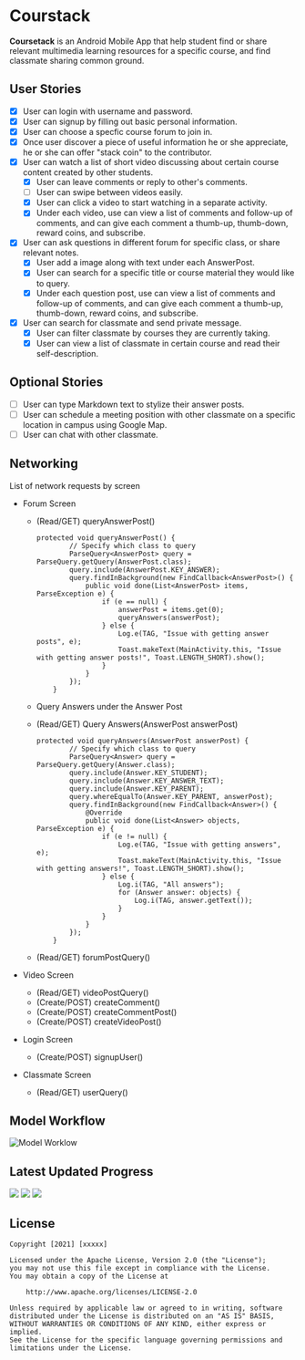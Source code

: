 # Courstack
**Coursetack** is an Android Mobile App that help student find or share relevant multimedia learning resources for a specific course, and find classmate sharing common ground.

## User Stories
- [X] User can login with username and password.
- [x] User can signup by filling out basic personal information. 
- [x] User can choose a specfic course forum to join in.
- [x] Once user discover a piece of useful information he or she appreciate, he or she can offer "stack coin" to the contributor.
- [X] User can watch a list of short video discussing about certain course content created by other students.
    - [X] User can leave comments or reply to other's comments.
    - [ ] User can swipe between videos easily.
    - [x] User can click a video to start watching in a separate activity.
    - [x] Under each video, use can view a list of comments and follow-up of comments, and can give each comment a thumb-up, thumb-down, reward coins, and subscribe.
- [X] User can ask questions in different forum for specific class, or share relevant notes.
    - [x] User add a image along with text under each AnswerPost.
    - [x] User can search for a specific title or course material they would like to query.
    - [x] Under each question post, use can view a list of comments and follow-up of comments, and can give each comment a thumb-up, thumb-down, reward coins, and subscribe.
- [x] User can search for classmate and send private message.
    - [x] User can filter classmate by courses they are currently taking.
    - [x] User can view a list of classmate in certain course and read their self-description.

## Optional Stories
- [ ] User can type Markdown text to stylize their answer posts.
- [ ] User can schedule a meeting position with other classmate on a specific location in campus using Google Map.
- [ ] User can chat with other classmate.

## Networking

List of network requests by screen

* Forum Screen

  * (Read/GET) queryAnswerPost()

    ```
    protected void queryAnswerPost() {
            // Specify which class to query
            ParseQuery<AnswerPost> query = ParseQuery.getQuery(AnswerPost.class);
            query.include(AnswerPost.KEY_ANSWER);
            query.findInBackground(new FindCallback<AnswerPost>() {
                public void done(List<AnswerPost> items, ParseException e) {
                    if (e == null) {
                        answerPost = items.get(0);
                        queryAnswers(answerPost);
                    } else {
                        Log.e(TAG, "Issue with getting answer posts", e);
                        Toast.makeText(MainActivity.this, "Issue with getting answer posts!", Toast.LENGTH_SHORT).show();
                    }
                }
            });
        }
    ```

  * Query Answers under the Answer Post

  * (Read/GET) Query Answers(AnswerPost answerPost)

    ```
    protected void queryAnswers(AnswerPost answerPost) {
            // Specify which class to query
            ParseQuery<Answer> query = ParseQuery.getQuery(Answer.class);
            query.include(Answer.KEY_STUDENT);
            query.include(Answer.KEY_ANSWER_TEXT);
            query.include(Answer.KEY_PARENT);
            query.whereEqualTo(Answer.KEY_PARENT, answerPost);
            query.findInBackground(new FindCallback<Answer>() {
                @Override
                public void done(List<Answer> objects, ParseException e) {
                    if (e != null) {
                        Log.e(TAG, "Issue with getting answers", e);
                        Toast.makeText(MainActivity.this, "Issue with getting answers!", Toast.LENGTH_SHORT).show();
                    } else {
                        Log.i(TAG, "All answers");
                        for (Answer answer: objects) {
                            Log.i(TAG, answer.getText());
                        }
                    }
                }
            });
        }
    ```

  * (Read/GET) forumPostQuery()
 
* Video Screen
  * (Read/GET) videoPostQuery()
  * (Create/POST) createComment()
  * (Create/POST) createCommentPost()
  * (Create/POST) createVideoPost()
  
* Login Screen
  * (Create/POST) signupUser()
 
* Classmate Screen
  * (Read/GET) userQuery()

## Model Workflow
<img src='Model Workflow.png' title='Model Worklow' width='' alt='Model Worklow' />

## Latest Updated Progress
<img src="https://github.com/Toubat/Courstack/blob/master/gif/login.gif" />
<img src="https://github.com/Toubat/Courstack/blob/master/gif/video.gif" />
<img src="https://github.com/Toubat/Courstack/blob/master/gif/forum.gif" />

## License

    Copyright [2021] [xxxxx]

    Licensed under the Apache License, Version 2.0 (the "License");
    you may not use this file except in compliance with the License.
    You may obtain a copy of the License at

        http://www.apache.org/licenses/LICENSE-2.0

    Unless required by applicable law or agreed to in writing, software
    distributed under the License is distributed on an "AS IS" BASIS,
    WITHOUT WARRANTIES OR CONDITIONS OF ANY KIND, either express or implied.
    See the License for the specific language governing permissions and
    limitations under the License.
